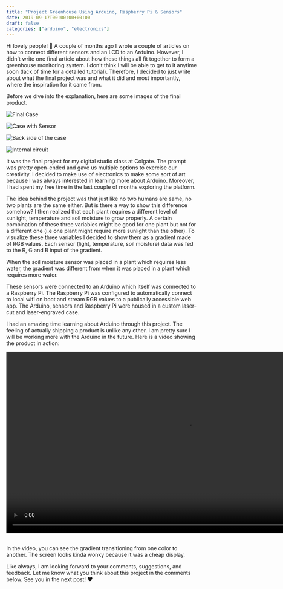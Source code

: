 ```yaml
---
title: "Project Greenhouse Using Arduino, Raspberry Pi & Sensors"
date: 2019-09-17T00:00:00+00:00
draft: false
categories: ["arduino", "electronics"]
---
```


Hi lovely people! :wave: A couple of months ago I wrote a couple of articles on how to connect different sensors and an LCD to an Arduino. However, I didn't write one final article about how these things all fit together to form a greenhouse monitoring system. I don't think I will be able to get to it anytime soon (lack of time for a detailed tutorial). Therefore, I decided to just write about what the final project was and what it did and most importantly, where the inspiration for it came from.

Before we dive into the explanation, here are some images of the final product.

![Final Case](/images/arduino-greenhouse/case.jpg)

![Case with Sensor](/images/arduino-greenhouse/case_with_sensor.jpg)

![Back side of the case](/images/arduino-greenhouse/back-side.jpg)

![Internal circuit](/images/arduino-greenhouse/internal.jpg)

It was the final project for my digital studio class at Colgate. The prompt was pretty open-ended and gave us multiple options to exercise our creativity. I decided to make use of electronics to make some sort of art because I was always interested in learning more about Arduino. Moreover, I had spent my free time in the last couple of months exploring the platform.

The idea behind the project was that just like no two humans are same, no two plants are the same either. But is there a way to show this difference somehow? I then realized that each plant requires a different level of sunlight, temperature and soil moisture to grow properly. A certain combination of these three variables might be good for one plant but not for a different one (i.e one plant might require more sunlight than the other). To visualize these three variables I decided to show them as a gradient made of RGB values. Each sensor (light, temperature, soil moisture) data was fed to the R, G and B input of the gradient. 

When the soil moisture sensor was placed in a plant which requires less water, the gradient was different from when it was placed in a plant which requires more water.

These sensors were connected to an Arduino which itself was connected to a Raspberry Pi. The Raspberry Pi was configured to automatically connect to local wifi on boot and stream RGB values to a publically accessible web app. The Arduino, sensors and Raspberry Pi were housed in a custom laser-cut and laser-engraved case.

I had an amazing time learning about Arduino through this project. The feeling of actually shipping a product is unlike any other. I am pretty sure I will be working more with the Arduino in the future. Here is a video showing the product in action:

<div style="width:100%;height:480px;background-color:black;text-align:center;">
  <video style="height:100%;" controls>
    <source src="https://lh3.googleusercontent.com/-Pw0J04e6swHvT_ZAdJMmUOpt6UTeEro27_hmYJGZ12MT_lE21nSMdSLZtCKbACrBkl42hzl74Zazc9lhL6uh-HmWlwA8h_59RnHrnrwDQh4jN9kBWPoKjmlRXEDSBVy7ZtgtWlUew=m37" type="video/mp4">
  </video>
</div>

<br>

In the video, you can see the gradient transitioning from one color to another. The screen looks kinda wonky because it was a cheap display. 

Like always, I am looking forward to your comments, suggestions, and feedback. Let me know what you think about this project in the comments below. See you in the next post! :heart:
